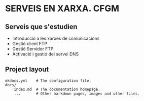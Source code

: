 # SERVEIS EN XARXA. CFGM



## Serveis que s'estudien

* Introducció a les xarxes de comunicacions
* Gestió client FTP
* Gestió Servidor FTP
* Activació i gestió del servei DNS


## Project layout

    mkdocs.yml    # The configuration file.
    docs/
        index.md  # The documentation homepage.
        ...       # Other markdown pages, images and other files.
